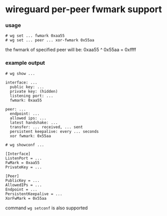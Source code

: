 # wireguard per-peer fwmark support

### usage

```
# wg set ... fwmark 0xaa55
# wg set ... peer ... xor-fwmark 0x55aa
```

the fwmark of specified peer will be: 0xaa55 ^ 0x55aa = 0xffff

### example output

```
# wg show ...

interface: ...
  public key: ...
  private key: (hidden)
  listening port: ...
  fwmark: 0xaa55

peer: ...
  endpoint: ...
  allowed ips: ...
  latest handshake: ...
  transfer: ... received, ... sent
  persistent keepalive: every ... seconds
  xor fwmark: 0x55aa
```
 
```
# wg showconf ...

[Interface]
ListenPort = ...
FwMark = 0xaa55
PrivateKey = ...

[Peer]
PublicKey = ...
AllowedIPs = ...
Endpoint = ...
PersistentKeepalive = ...
XorFwMark = 0x55aa
```

command ``wg setconf`` is also supported
